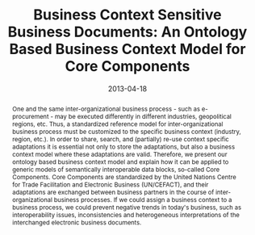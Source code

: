---
abstract: One and the same inter-organizational business process - such as e-procurement
  - may be executed differently in different industries, geopolitical regions, etc.
  Thus, a standardized reference model for inter-organizational business process must
  be customized to the specific business context (industry, region, etc.). In order
  to share, search, and (partially) re-use context specific adaptations it is essential
  not only to store the adaptations, but also a business context model where these
  adaptations are valid. Therefore, we present our ontology based business context
  model and explain how it can be applied to generic models of semantically interoperable
  data blocks, so-called Core Components. Core Components are standardized by the
  United Nations Centre for Trade Facilitation and Electronic Business (UN/CEFACT),
  and their adaptations are exchanged between business partners in the course of inter-organizational
  business processes. If we could assign a business context to a business process,
  we could prevent negative trends in today's business, such as interoperability issues,
  inconsistencies and heterogeneous interpretations of the interchanged electronic
  business documents.
authors:
- Danijel Novakovic
- Christian Huemer
date: '2013-04-18'
featured: false
links:
- name: Publik
  url: https://publik.tuwien.ac.at/showentry.php?ID=220684&lang=1
publication_types:
- '0'
publishDate: '2013-04-18'
title: 'Business Context Sensitive Business Documents: An Ontology Based Business
  Context Model for Core Components'
url_pdf: ''
---